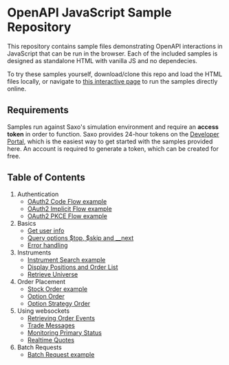 # OpenAPI JavaScript Sample Repository

This repository contains sample files demonstrating OpenAPI interactions in JavaScript that can be run in the browser. Each of the included samples is designed as standalone HTML with vanilla JS and no dependecies.

To try these samples yourself, download/clone this repo and load the HTML files locally, or navigate to [this interactive page](https://saxobank.github.io/openapi-samples-js/) to run the samples directly online.

## Requirements

Samples run against Saxo's simulation environment and require an **access token** in order to function. Saxo provides 24-hour tokens on the [Developer Portal](https://www.developer.saxo/openapi/token/), which is the easiest way to get started with the samples provided here. An account is required to generate a token, which can be created for free.

## Table of Contents

1. Authentication
    - [OAuth2 Code Flow example](authentication/oauth2-code-flow)
    - [OAuth2 Implicit Flow example](authentication/oauth2-implicit-flow)
    - [OAuth2 PKCE Flow example](authentication/oauth2-pkce-flow)
2. Basics
    - [Get user info](basics/user-info)
    - [Query options $top, $skip and __next](basics/query-options)
    - [Error handling](error-handling)
3. Instruments
    - [Instrument Search example](instruments/instrument-search)
    - [Display Positions and Order List](instruments/display-positions-orders)
    - [Retrieve Universe](instruments/instrument-retrieval)
4. Order Placement
    - [Stock Order example](orders/stocks)
    - [Option Order](orders/options)
    - [Option Strategy Order](orders/option-strategies)
5. Using websockets
    - [Retrieving Order Events](websockets/order-events-monitoring)
    - [Trade Messages](websockets/trade-messages)
    - [Monitoring Primary Status](websockets/primary-monitoring)
    - [Realtime Quotes](websockets/realtime-quotes)
6. Batch Requests
    - [Batch Request example](batch-request)
